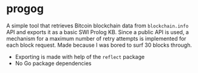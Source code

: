 # progog

A simple tool that retrieves Bitcoin blockchain data from `blockchain.info` API and exports it as a basic SWI Prolog KB. Since a public API is used, a mechanism for a maximum number of retry attempts is implemented for each block request. Made because I was bored to surf 30 blocks through.

* Exporting is made with help of the `reflect` package
* No Go package dependencies

